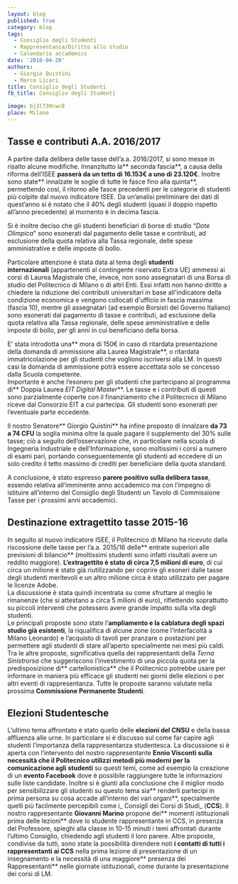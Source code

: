 ```yaml
---
layout: blog
published: true
category: blog
tags:
  - Consiglio degli Studenti
  - Rappresentanza/Diritto allo studio
  - Calendario accademico
date: '2016-04-20'
authors:
  - Giorgio Quistini
  - Marco Licari
title: Consiglio degli Studenti
fb_title: Consiglio degli Studenti

image: bj3l739cwc8
place: Milano
---
```


Tasse e contributi A.A. 2016/2017
---------------------------------

A partire dalla delibera delle tasse dell’a.a. 2016/2017, si sono messe in risalto alcune modifiche. Innanzitutto la** seconda fascia**, a causa della riforma dell’ISEE **passerà da un tetto di 16.153€ a uno di 23.120€**. Inoltre sono state** innalzate le soglie di tutte le fasce fino alla quinta**, permettendo così, il ritorno alle fasce precedenti per le categorie di studenti più colpite dal nuovo indicatore ISEE. Da un’analisi preliminare dei dati di quest’anno si è notato che il 40% degli studenti (quasi il doppio rispetto all’anno precedente) al momento è in decima fascia.

Si è inoltre deciso che gli studenti beneficiari di borse di studio “_Dote Olimpica_” sono esonerati dal pagamento delle tasse e contributi, ad esclusione della quota relativa alla Tassa regionale, delle spese amministrative e delle imposte di bollo.

Particolare attenzione è stata data al tema degli **studenti internazionali** (appartenenti al contingente riservato Extra UE) ammessi ai corsi di Laurea Magistrale che, invece, non sono assegnatari di una Borsa di studio del Politecnico di Milano o di altri Enti. Essi infatti non hanno diritto a chiedere la riduzione dei contributi universitari in base all'indicatore della condizione economica e vengono collocati d'ufficio in fascia massima (fascia 10), mentre gli assegnatari (ad esempio Borsisti del Governo Italiano) sono esonerati dal pagamento di tasse e contributi, ad esclusione della quota relativa alla Tassa regionale, delle spese amministrative e delle imposte di bollo, per gli anni in cui beneficiano della borsa.

E’ stata introdotta una** mora di 150€ in caso di ritardata presentazione della domanda di ammissione alla Laurea Magistrale**, o ritardata immatricolazione per gli studenti che vogliono iscriversi alla LM. In questi casi la domanda di ammissione potrà essere accettata solo se concesso dalla Scuola competente.  
Importante è anche l’esonero per gli studenti che partecipano al programma di** Doppia Laurea _EIT Digital Master_**. Le tasse e i contributi di questi sono parzialmente coperte con il finanziamento che il Politecnico di Milano riceve dal Consorzio EIT a cui partecipa. Gli studenti sono esonerati per l’eventuale parte eccedente.

Il nostro Senatore** Giorgio Quistini** ha infine proposto di innalzare **da 73 a 74 CFU** la soglia minima oltre la quale pagare il supplemento del 30% sulle tasse; ciò a seguito dell’osservazione che, in particolare nella scuola di Ingegneria Industriale e dell’Informazione, sono moltissimi i corsi a numero di esami pari, portando conseguentemente gli studenti ad eccedere di un solo credito il tetto massimo di crediti per beneficiare della quota standard.

A conclusione, è stato espresso **parere positivo sulla delibera tasse**, essendo relativa all’imminente anno accademico ma con l’impegno di istituire all’interno del Consiglio degli Studenti un Tavolo di Commissione Tasse per i prossimi anni accademici.

Destinazione extragettito tasse 2015-16
---------------------------------------

In seguito al nuovo indicatore ISEE, il Politecnico di Milano ha ricevuto dalla riscossione delle tasse per l’a.a. 2015/16 delle** entrate superiori alle previsioni di bilancio** (moltissimi studenti sono infatti risultati avere un reddito maggiore). **L’extragettito è stato di circa 7,5 milioni di euro**, di cui circa un milione è stato già riutilizzando per coprire gli esoneri dalle tasse degli studenti meritevoli e un altro milione circa è stato utilizzato per pagare le licenze Adobe.  
La discussione è stata quindi incentrata su come sfruttare al meglio le rimanenze (che si attestano a circa 5 milioni di euro), riflettendo soprattutto su piccoli interventi che potessero avere grande impatto sulla vita degli studenti.  
Le principali proposte sono state l’**ampliamento e la cablatura degli spazi studio già esistenti**, la riqualifica di alcune zone (come l’interfacoltà a Milano Leonardo) e l’acquisto di tavoli per pranzare o postazioni per permettere agli studenti di stare all’aperto specialmente nei mesi più caldi.  
Tra le altre proposte, significativa quella dei rappresentanti della _Terna Sinistrorsa_ che suggeriscono l’investimento di una piccola quota per la predisposizione di** cartellonistica** che il Politecnico potrebbe usare per informare in maniera più efficace gli studenti nei giorni delle elezioni o per altri eventi di rappresentanza. Tutte le proposte saranno valutate nella prossima **Commissione Permanente Studenti**.

Elezioni Studentesche
---------------------

L’ultimo tema affrontato è stato quello delle **elezioni del CNSU** e della bassa affluenza alle urne. In particolare si è discusso sul come far capire agli studenti l’importanza della rappresentanza studentesca. La discussione si è aperta con l’intervento del nostro rappresentante **Ennio Visconti **sulla necessità che il Politecnico utilizzi** metodi più moderni per la comunicazione agli studenti** su questi temi, come ad esempio la creazione di un **evento Facebook** dove è possibile raggiungere tutte le informazioni sulle liste candidate. Inoltre si è giunti alla conclusione che il miglior modo per sensibilizzare gli studenti su questo tema sia** renderli partecipi in prima persona su cosa accade all’interno dei vari organi**, specialmente quelli più facilmente percepibili come i_ Consigli dei Corsi di Studi_ (**CCS**). Il nostro rappresentante **Giovanni Marino** propone dei** momenti istituzionali prima delle lezioni** dove lo studente rappresentante in CCS, in presenza del Professore, spieghi alla classe in 10-15 minuti i temi affrontati durante l’ultimo Consiglio, chiedendo agli studenti il loro parere. Altre proposte, condivise da tutti, sono state la possibilità direndere noti **i contatti di tutti i rappresentanti ai CCS** nella prima lezione di presentazione di un insegnamento e la necessità di una maggiore** presenza dei Rappresentanti** nelle giornate istituzionali, come durante la presentazione dei corsi di LM.
